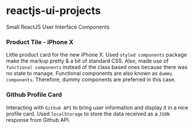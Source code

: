 # reactjs-ui-projects
Small ReactJS User Interface Components

### Product Tile - iPhone X
Little product card for the new iPhone X. Used `styled components` package make the markup pretty & a bit of standard CSS. 
Also, made use of `functional components` instead of the class based ones because there was no state to manage. Functional components are also known as `dummy components`. Therefore, dummy components are preferred in this case.

### Github Profile Card
Interacting with `Github API` to bring user information and display it in a nice profile card.
Used `localStorage` to store the data received as a `JSON` response from Github API.